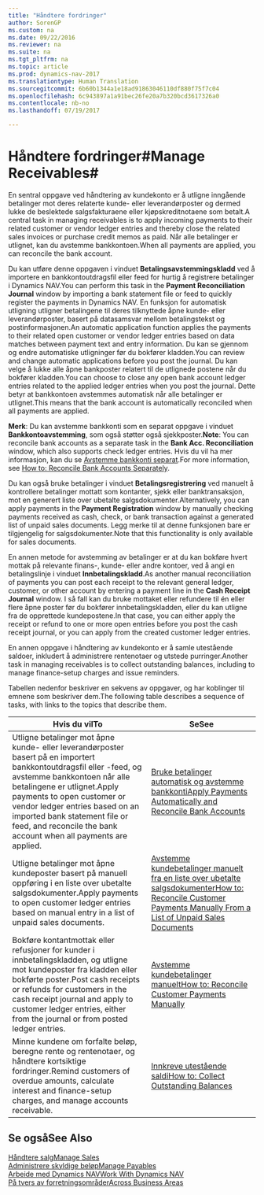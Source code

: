 ```yaml
---
title: "Håndtere fordringer"
author: SorenGP
ms.custom: na
ms.date: 09/22/2016
ms.reviewer: na
ms.suite: na
ms.tgt_pltfrm: na
ms.topic: article
ms.prod: dynamics-nav-2017
ms.translationtype: Human Translation
ms.sourcegitcommit: 6b60b1344a1e18ad91863046110df880f75f7c04
ms.openlocfilehash: 6c943897a1a91bec26fe20a7b320bcd3617326a0
ms.contentlocale: nb-no
ms.lasthandoff: 07/19/2017

---
```


# <a name="manage-receivables"></a><span data-ttu-id="d0a8b-102">Håndtere fordringer#</span><span class="sxs-lookup"><span data-stu-id="d0a8b-102">Manage Receivables#</span></span>
<span data-ttu-id="d0a8b-103">En sentral oppgave ved håndtering av kundekonto er å utligne inngående betalinger mot deres relaterte kunde- eller leverandørposter og dermed lukke de beslektede salgsfakturaene eller kjøpskreditnotaene som betalt.</span><span class="sxs-lookup"><span data-stu-id="d0a8b-103">A central task in managing receivables is to apply incoming payments to their related customer or vendor ledger entries and thereby close the related sales invoices or purchase credit memos as paid.</span></span> <span data-ttu-id="d0a8b-104">Når alle betalinger er utlignet, kan du avstemme bankkontoen.</span><span class="sxs-lookup"><span data-stu-id="d0a8b-104">When all payments are applied, you can reconcile the bank account.</span></span>  

<span data-ttu-id="d0a8b-105">Du kan utføre denne oppgaven i vinduet **Betalingsavstemmingskladd** ved å importere en bankkontoutdragsfil eller feed for hurtig å registrere betalinger i Dynamics NAV.</span><span class="sxs-lookup"><span data-stu-id="d0a8b-105">You can perform this task in the **Payment Reconciliation Journal** window by importing a bank statement file or feed to quickly register the payments in Dynamics NAV.</span></span> <span data-ttu-id="d0a8b-106">En funksjon for automatisk utligning utligner betalingene til deres tilknyttede åpne kunde- eller leverandørposter, basert på datasamsvar mellom betalingstekst og postinformasjonen.</span><span class="sxs-lookup"><span data-stu-id="d0a8b-106">An automatic application function applies the payments to their related open customer or vendor ledger entries based on data matches between payment text and entry information.</span></span> <span data-ttu-id="d0a8b-107">Du kan se gjennom og endre automatiske utligninger før du bokfører kladden.</span><span class="sxs-lookup"><span data-stu-id="d0a8b-107">You can review and change automatic applications before you post the journal.</span></span> <span data-ttu-id="d0a8b-108">Du kan velge å lukke alle åpne bankposter relatert til de utlignede postene når du bokfører kladden.</span><span class="sxs-lookup"><span data-stu-id="d0a8b-108">You can choose to close any open bank account ledger entries related to the applied ledger entries when you post the journal.</span></span> <span data-ttu-id="d0a8b-109">Dette betyr at bankkontoen avstemmes automatisk når alle betalinger er utlignet.</span><span class="sxs-lookup"><span data-stu-id="d0a8b-109">This means that the bank account is automatically reconciled when all payments are applied.</span></span>

<span data-ttu-id="d0a8b-110">**Merk**: Du kan avstemme bankkonti som en separat oppgave i vinduet **Bankkontoavstemming**, som også støtter også sjekkposter.</span><span class="sxs-lookup"><span data-stu-id="d0a8b-110">**Note**: You can reconcile bank accounts as a separate task in the **Bank Acc. Reconciliation** window, which also supports check ledger entries.</span></span> <span data-ttu-id="d0a8b-111">Hvis du vil ha mer informasjon, kan du se [Avstemme bankkonti separat](bank-how-reconcile-bank-accounts-separately.md).</span><span class="sxs-lookup"><span data-stu-id="d0a8b-111">For more information, see [How to: Reconcile Bank Accounts Separately](bank-how-reconcile-bank-accounts-separately.md).</span></span>

<span data-ttu-id="d0a8b-112">Du kan også bruke betalinger i vinduet **Betalingsregistrering** ved manuelt å kontrollere betalinger mottatt som kontanter, sjekk eller banktransaksjon, mot en generert liste over ubetalte salgsdokumenter.</span><span class="sxs-lookup"><span data-stu-id="d0a8b-112">Alternatively, you can apply payments in the **Payment Registration** window by manually checking payments received as cash, check, or bank transaction against a generated list of unpaid sales documents.</span></span> <span data-ttu-id="d0a8b-113">Legg merke til at denne funksjonen bare er tilgjengelig for salgsdokumenter.</span><span class="sxs-lookup"><span data-stu-id="d0a8b-113">Note that this functionality is only available for sales documents.</span></span>

<span data-ttu-id="d0a8b-114">En annen metode for avstemming av betalinger er at du kan bokføre hvert mottak på relevante finans-, kunde- eller andre kontoer, ved å angi en betalingslinje i vinduet **Innbetalingskladd**.</span><span class="sxs-lookup"><span data-stu-id="d0a8b-114">As another manual reconciliation of payments you can post each receipt to the relevant general ledger, customer, or other account by entering a payment line in the **Cash Receipt Journal** window.</span></span> <span data-ttu-id="d0a8b-115">I så fall kan du bruke mottaket eller refundere til én eller flere åpne poster før du bokfører innbetalingskladden, eller du kan utligne fra de opprettede kundepostene.</span><span class="sxs-lookup"><span data-stu-id="d0a8b-115">In that case, you can either apply the receipt or refund to one or more open entries before you post the cash receipt journal, or you can apply from the created customer ledger entries.</span></span>

<span data-ttu-id="d0a8b-116">En annen oppgave i håndtering av kundekonto er å samle utestående saldoer, inkludert å administrere rentenotaer og utstede purringer.</span><span class="sxs-lookup"><span data-stu-id="d0a8b-116">Another task in managing receivables is to collect outstanding balances, including to manage finance-setup charges and issue reminders.</span></span>

<span data-ttu-id="d0a8b-117">Tabellen nedenfor beskriver en sekvens av oppgaver, og har koblinger til emnene som beskriver dem.</span><span class="sxs-lookup"><span data-stu-id="d0a8b-117">The following table describes a sequence of tasks, with links to the topics that describe them.</span></span>

|<span data-ttu-id="d0a8b-118">Hvis du vil</span><span class="sxs-lookup"><span data-stu-id="d0a8b-118">To</span></span> |<span data-ttu-id="d0a8b-119">Se</span><span class="sxs-lookup"><span data-stu-id="d0a8b-119">See</span></span> |
|---|----|
|<span data-ttu-id="d0a8b-120">Utligne betalinger mot åpne kunde- eller leverandørposter basert på en importert bankkontoutdragsfil eller -feed, og avstemme bankkontoen når alle betalingene er utlignet.</span><span class="sxs-lookup"><span data-stu-id="d0a8b-120">Apply payments to open customer or vendor ledger entries based on an imported bank statement file or feed, and reconcile the bank account when all payments are applied.</span></span>|[<span data-ttu-id="d0a8b-121">Bruke betalinger automatisk og avstemme bankkonti</span><span class="sxs-lookup"><span data-stu-id="d0a8b-121">Apply Payments Automatically and Reconcile Bank Accounts</span></span>](receivables-apply-payments-auto-reconcile-bank-accounts.md)|
|<span data-ttu-id="d0a8b-122">Utligne betalinger mot åpne kundeposter basert på manuell oppføring i en liste over ubetalte salgsdokumenter.</span><span class="sxs-lookup"><span data-stu-id="d0a8b-122">Apply payments to open customer ledger entries based on manual entry in a list of unpaid sales documents.</span></span> | [<span data-ttu-id="d0a8b-123">Avstemme kundebetalinger manuelt fra en liste over ubetalte salgsdokumenter</span><span class="sxs-lookup"><span data-stu-id="d0a8b-123">How to: Reconcile Customer Payments Manually From a List of Unpaid Sales Documents</span></span>](receivables-how-reconcile-customer-payments-list-unpaid-sales-documents.md)|
|<span data-ttu-id="d0a8b-124">Bokføre kontantmottak eller refusjoner for kunder i innbetalingskladden, og utligne mot kundeposter fra kladden eller bokførte poster.</span><span class="sxs-lookup"><span data-stu-id="d0a8b-124">Post cash receipts or refunds for customers in the cash receipt journal and apply to customer ledger entries, either from the journal or from posted ledger entries.</span></span> | [<span data-ttu-id="d0a8b-125">Avstemme kundebetalinger manuelt</span><span class="sxs-lookup"><span data-stu-id="d0a8b-125">How to: Reconcile Customer Payments Manually</span></span>](receivables-how-apply-sales-transactions-manually.md) |
|<span data-ttu-id="d0a8b-126">Minne kundene om forfalte beløp, beregne rente og rentenotaer, og håndtere kortsiktige fordringer.</span><span class="sxs-lookup"><span data-stu-id="d0a8b-126">Remind customers of overdue amounts, calculate interest and finance-setup charges, and manage accounts receivable.</span></span> | [<span data-ttu-id="d0a8b-127">Innkreve utestående saldi</span><span class="sxs-lookup"><span data-stu-id="d0a8b-127">How to: Collect Outstanding Balances</span></span>](receivables-collect-outstanding-balances.md) |

## <a name="see-also"></a><span data-ttu-id="d0a8b-128">Se også</span><span class="sxs-lookup"><span data-stu-id="d0a8b-128">See Also</span></span>
[<span data-ttu-id="d0a8b-129">Håndtere salg</span><span class="sxs-lookup"><span data-stu-id="d0a8b-129">Manage Sales</span></span>](sales-manage-sales.md)  
[<span data-ttu-id="d0a8b-130">Administrere skyldige beløp</span><span class="sxs-lookup"><span data-stu-id="d0a8b-130">Manage Payables</span></span>](payables-manage-payables.md)  
[<span data-ttu-id="d0a8b-131">Arbeide med Dynamics NAV</span><span class="sxs-lookup"><span data-stu-id="d0a8b-131">Work With Dynamics NAV</span></span>](ui-work-product.md)  
[<span data-ttu-id="d0a8b-132">På tvers av forretningsområder</span><span class="sxs-lookup"><span data-stu-id="d0a8b-132">Across Business Areas</span></span>](ui-across-business-areas.md)

